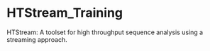 # HTStream_Training
HTStream: A toolset for high throughput sequence analysis using a streaming approach.
